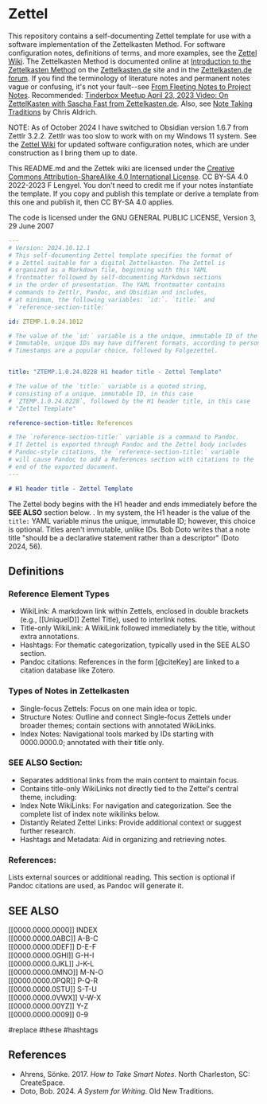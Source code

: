 # Zettel

This repository contains a self-documenting Zettel template for use with a software implementation of the Zettelkasten Method. For software configuration notes, definitions of terms, and more examples, see the [Zettel Wiki](https://github.com/flengyel/Zettel/wiki). The Zettelkasten Method is documented online at [Introduction to the Zettelkasten Method](https://zettelkasten.de/posts/overview/) on the [Zettelkasten.de](https://zettelkasten.de) site and in the [Zettelkasten.de forum](https://forum.zettelkasten.de). If you find the terminology of literature notes and permanent notes vague or confusing, it's not your fault--see [From Fleeting Notes to Project Notes](https://github.com/flengyel/Zettel/wiki/From-Fleeting-Notes-to-Project-Notes). Recommended: [Tinderbox Meetup April 23, 2023 Video: On ZettelKasten with Sascha Fast from Zettelkasten.de](https://www.youtube.com/watch?v=I4TXkGjKpTo). Also, see [Note Taking Traditions](https://notemaking.substack.com/) by Chris Aldrich.

NOTE: As of October 2024 I have switched to Obsidian version 1.6.7 from Zettlr 3.2.2. Zettlr was too slow to work with on my Windows 11 system. See the [Zettel Wiki](https://github.com/flengyel/Zettel/wiki) for updated software configuration notes, which are under construction as I bring them up to date.

This README.md and the Zettek wiki are licensed under the [Creative Commons Attribution-ShareAlike 4.0 International License](https://creativecommons.org/licenses/by-sa/4.0/legalcode). CC BY-SA 4.0 2022-2023 F Lengyel. You don't need to credit me if your notes instantiate the template. If you copy and publish this template or derive a template from this one and publish it, then CC BY-SA 4.0 applies.  

The code is licensed under the GNU GENERAL PUBLIC LICENSE, Version 3, 29 June 2007

```yaml
---
# Version: 2024.10.12.1
# This self-documenting Zettel template specifies the format of 
# a Zettel suitable for a digital Zettelkasten. The Zettel is
# organized as a Markdown file, beginning with this YAML 
# frontmatter followed by self-documenting Markdown sections 
# in the order of presentation. The YAML frontmatter contains
# commands to Zettlr, Pandoc, and Obsidian and includes, 
# at minimum, the following variables: `id:`. `title:` and 
# `reference-section-title:` 

id: ZTEMP.1.0.24.1012

# The value of the `id:` variable is a the unique, immutable ID of the Zettel.  
# Immutable, unique IDs may have different formats, according to personal preference. 
# Timestamps are a popular choice, followed by Folgezettel. 


title: "ZTEMP.1.0.24.0228 H1 header title - Zettel Template"

# The value of the `title:` variable is a quoted string, 
# consisting of a unique, immutable ID, in this case 
# `ZTEMP.1.0.24.0228`, followed by the H1 header title, in this case
# "Zettel Template"

reference-section-title: References

# The `reference-section-title:` variable is a command to Pandoc.
# If Zettel is exported through Pandoc and the Zettel body includes 
# Pandoc-style citations, the `reference-section-title:` variable 
# will cause Pandoc to add a References section with citations to the
# end of the exported document. 
---
```

```markdown
# H1 header title - Zettel Template
```
The Zettel body begins with the H1 header and ends immediately before the **SEE ALSO** section below.
. In my system, the H1 header is the value of the `title:` YAML variable minus the unique, immutable ID; however, this choice is optional.
Titles aren't immutable, unlike IDs.  Bob Doto writes that a note title "should be a declarative statement rather than a descriptor" (Doto 2024, 56).

## Definitions

### Reference Element Types

- WikiLink: A markdown link within Zettels, enclosed in double brackets (e.g., [[UniqueID]] Zettel Title), used to interlink notes.
- Title-only WikiLink: A WikiLink followed immediately by the title, without extra annotations.
- Hashtags: For thematic categorization, typically used in the SEE ALSO section.
- Pandoc citations: References in the form [@citeKey] are linked to a citation database like Zotero.


### Types of Notes in Zettelkasten

- Single-focus Zettels: Focus on one main idea or topic.
- Structure Notes: Outline and connect Single-focus Zettels under broader themes; contain sections with annotated WikiLinks.
- Index Notes: Navigational tools marked by IDs starting with 0000.0000.0; annotated with their title only.


### SEE ALSO Section:

- Separates additional links from the main content to maintain focus.
- Contains title-only WikiLinks not directly tied to the Zettel's central theme, including:
- Index Note WikiLinks: For navigation and categorization. See the complete list of index note wikilinks below.
- Distantly Related Zettel Links: Provide additional context or suggest further research.
- Hashtags and Metadata: Aid in organizing and retrieving notes.

### References:

Lists external sources or additional reading. This section is optional if Pandoc citations are used, as Pandoc will generate it.

## SEE ALSO

[[0000.0000.0000]] INDEX  
[[0000.0000.0ABC]] A-B-C  
[[0000.0000.0DEF]] D-E-F  
[[0000.0000.0GHI]] G-H-I  
[[0000.0000.0JKL]] J-K-L  
[[0000.0000.0MNO]] M-N-O  
[[0000.0000.0PQR]] P-Q-R  
[[0000.0000.0STU]] S-T-U  
[[0000.0000.0VWX]] V-W-X  
[[0000.0000.00YZ]] Y-Z  
[[0000.0000.0009]] 0-9  

 #replace #these #hashtags  

## References

- Ahrens, Sönke. 2017. _How to Take Smart Notes_. North Charleston, SC: CreateSpace.
- Doto, Bob. 2024. _A System for Writing_. Old New Traditions.

